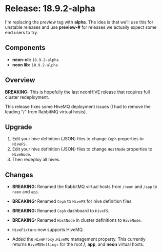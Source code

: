 # Release: 18.9.2-alpha

I'm replacing the *preview* tag with **alpha**.  The idea is that we'll use this for unstable releases and use **preview-#** for releases we actually expect some end users to try.

## Components

* **neon-cli:** `18.9.2-alpha`
* **neon lib:** `18.9.2-alpha`

## Overview

**BREAKING:** This is hopefully the last neonHIVE release that requires full cluster redeployment.

This release fixes some HiveMQ deployment issues (I had to remove the leading "/" from RabbitMQ virtual hosts).

## Upgrade

1. Edit your hive definition (JSON) files to change `Ceph` properties to `HiveFS`.
2. Edit your hive definition (JSON) files to change `HostNode` properties to `HiveNode`.
3. Then redeploy all hives.

## Changes

* **BREAKING:** Renamed the RabbitMQ virtual hosts from `/neon` and `/app` to `neon` and `app`.
* **BREAKING:** Renamed `Ceph` to `HiveFS` for hive definition files.
* **BREAKING:** Renamed `Ceph` dashboard to `HiveFS`.
* **BREAKING:** Renamed `HostNode` in cluster definitions to `HiveNode`.

* `HiveFixture` now supports HiveMQ.
* Added the `HiveProxy.HiveMQ` management property.  This currently returns `HiveMQSettings` for the root **/**, **app**, and **neon** virtual hosts.

